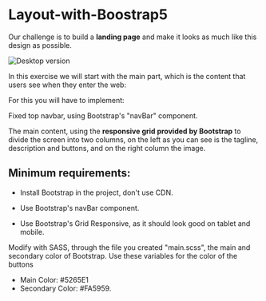 # Layout-with-Boostrap5

Our challenge is to build a **landing page** and make it looks as much like this design as possible.

![Desktop version](./Recursos/Dise%C3%B1o/desktop-design.jpg)

In this exercise we will start with the main part, which is the content that users see when they enter the web:

For this you will have to implement:

Fixed top navbar, using Bootstrap's "navBar" component.

The main content, using the **responsive grid provided by Bootstrap** to divide the screen into two columns, on the left as you can see is the tagline, description and buttons, and on the right column the image.

## Minimum requirements:

- Install Bootstrap in the project, don't use CDN.

- Use Bootstrap's navBar component.

- Use Bootstrap's Grid Responsive, as it should look good on tablet and mobile.

Modify with SASS, through the file you created "main.scss", the main and secondary color of Bootstrap. Use these variables for the color of the buttons

- Main Color: #5265E1
- Secondary Color: #FA5959.